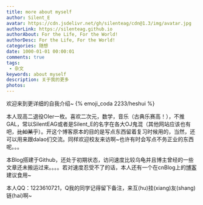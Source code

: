 ```yaml
---
title: more about myself
author: Silent_E
avatar: https://cdn.jsdelivr.net/gh/silenteag/cdn@1.3/img/avatar.jpg
authorLink: https://silenteag.github.io
authorAbout: For the Life, For the World!
authorDesc: For the Life, For the World!
categories: 随想
date: 1000-01-01 00:00:01
comments: true
tags: 
 - 杂文
keywords: about myself
description: 关于我的更多
photos:
---
```




欢迎来到更详细的自我介绍~ {% emoji_coda 2233/heshui %}

本人现高二退役OIer一枚。喜欢二次元，数学，音乐（古典乐赛高！），<span class="spoiler">不推GAL</span>，常以SilentEAG或者是Silent_E的名字在各大OJ鬼混（其他网站应该也有吧，~~比如某乎~~）。开这个博客原本的目的是写点东西留着复习时候用的，当然，还可以用来跟dalao们交流。同样欢迎校友来访啊~也许有时会写点不务正业的东西呢。。。

本Blog搭建于Github，还处于初期状态，访问速度比较乌龟并且博主曾经的一些文章还未搬运过来。。。。若对速度忍受不了的话，本人还有一个在cnBlog上的[博客](https://www.cnblogs.com/silentEAG/)建议食用~



本人QQ：1223610721​，Q我的同学记得留下备注，来互(hu)挂(xiang)友(shang)链(hai)啊~